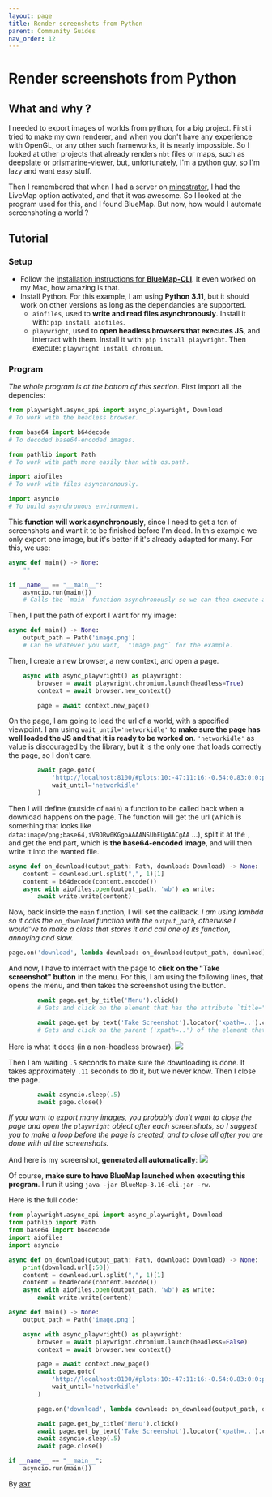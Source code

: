 ```yaml
---
layout: page
title: Render screenshots from Python
parent: Community Guides
nav_order: 12
---
```


# Render screenshots from Python
## What and why ?
I needed to export images of worlds from python, for a big project. First i tried to make my own renderer, and when you don't have any experience with OpenGL, or any other such frameworks, it is nearly impossible. So I looked at other projects that already renders `nbt` files or maps, such as [deepslate](https://github.com/misode/deepslate) or [prismarine-viewer](https://github.com/PrismarineJS/prismarine-viewer), but, unfortunately, I'm a python guy, so I'm lazy and want easy stuff.

Then I remembered that when I had a server on [minestrator](https://minestrator.com), I had the LiveMap option activated, and that it was awesome. So I looked at the program used for this, and I found BlueMap. But now, how would I automate screenshoting a world ?
## Tutorial
### Setup
- Follow the [installation instructions for **BlueMap-CLI**](https://bluemap.bluecolored.de/wiki/getting-started/Installation.html#using-bluemap-on-the-cli--standalone). It even worked on my Mac, how amazing is that.
- Install Python. For this example, I am using **Python 3.11**, but it should work on other versions as long as the dependancies are supported.
  - `aiofiles`, used to **write and read files asynchronously**.
    Install it with: `pip install aiofiles`.
  - `playwright`, used to **open headless browsers that executes JS**, and interract with them.
    Install it with: `pip install playwright`.
    Then execute: `playwright install chromium`.
    
### Program
*The whole program is at the bottom of this section.*
First import all the depencies:
```py
from playwright.async_api import async_playwright, Download
# To work with the headless browser.

from base64 import b64decode
# To decoded base64-encoded images.

from pathlib import Path
# To work with path more easily than with os.path.

import aiofiles
# To work with files asynchronously.

import asyncio
# To build asynchronous environment.
```
This **function will work asynchronously**, since I need to get a ton of screenshots and want it to be finished before I'm dead. In this example we only export one image, but it's better if it's already adapted for many. For this, we use:
```py
async def main() -> None:
    ""

if __name__ == "__main__":
    asyncio.run(main())
    # Calls the `main` function asynchronously so we can then execute async operations in `main`.
```
Then, I put the path of export I want for my image:
```py
async def main() -> None:
    output_path = Path('image.png')
    # Can be whatever you want, `"image.png"` for the example.
```
Then, I create a new browser, a new context, and open a page.
```py
    async with async_playwright() as playwright:
        browser = await playwright.chromium.launch(headless=True)
        context = await browser.new_context()

        page = await context.new_page()
```
On the page, I am going to load the url of a world, with a specified viewpoint. I am using `wait_until='networkidle'` to **make sure the page has well loaded the JS and that it is ready to be worked on**. `'networkidle'` as value is discouraged by the library, but it is the only one that loads correctly the page, so I don't care.
```py
        await page.goto(
            'http://localhost:8100/#plots:10:-47:11:16:-0.54:0.83:0:0:perspective',
            wait_until='networkidle'
        )
```
Then I will define (outside of `main`) a function to be called back when a download happens on the page. The function will get the url (which is something that looks like `data:image/png;base64,iVBORw0KGgoAAAANSUhEUgAACgAA` ...), split it at the `,` and get the end part, which is **the base64-encoded image**, and will then write it into the wanted file.
```py
async def on_download(output_path: Path, download: Download) -> None:
    content = download.url.split(",", 1)[1]
    content = b64decode(content.encode())
    async with aiofiles.open(output_path, 'wb') as write:
        await write.write(content)
```
Now, back inside the `main` function, I will set the callback. *I am using lambda so it calls the `on_download` function with the `output_path`, otherwise I would've to make a class that stores it and call one of its function, annoying and slow.*
```py
page.on('download', lambda download: on_download(output_path, download))
```
And now, I have to interract with the page to **click on the "Take screenshot" button** in the menu. For this, I am using the following lines, that opens the menu, and then takes the screenshot using the button.
```py
        await page.get_by_title('Menu').click()
        # Gets and click on the element that has the attribute `title="Menu"`.

        await page.get_by_text('Take Screenshot').locator('xpath=..').click()
        # Gets and click on the parent ('xpath=..') of the element that has text 'Take Screenshot'.
```
Here is what it does (in a non-headless browser).
![](https://github.com/BlueMap-Minecraft/BlueMapWiki/assets/85891169/c1063109-1eda-421c-9c73-6a1ccaa8822b)

Then I am waiting `.5` seconds to make sure the downloading is done. It takes approximately `.11` seconds to do it, but we never know. Then I close the page.
```py
        await asyncio.sleep(.5)
        await page.close()
```
*If you want to export many images, you probably don't want to close the page and open the `playwright` object after each screenshots, so I suggest you to make a loop before the page is created, and to close all after you are done with all the screenshots.*

And here is my screenshot, **generated all automatically**:
![](https://github.com/BlueMap-Minecraft/BlueMapWiki/assets/85891169/c62739a7-1b19-494b-a457-491a199208af)

Of course, **make sure to have BlueMap launched when executing this program**. I run it using `java -jar BlueMap-3.16-cli.jar -rw`.

Here is the full code:
```py
from playwright.async_api import async_playwright, Download
from pathlib import Path
from base64 import b64decode
import aiofiles
import asyncio

async def on_download(output_path: Path, download: Download) -> None:
    print(download.url[:50])
    content = download.url.split(",", 1)[1]
    content = b64decode(content.encode())
    async with aiofiles.open(output_path, 'wb') as write:
        await write.write(content)

async def main() -> None:
    output_path = Path('image.png')

    async with async_playwright() as playwright:
        browser = await playwright.chromium.launch(headless=False)
        context = await browser.new_context()

        page = await context.new_page()
        await page.goto(
            'http://localhost:8100/#plots:10:-47:11:16:-0.54:0.83:0:0:perspective',
            wait_until='networkidle'
        )

        page.on('download', lambda download: on_download(output_path, download))

        await page.get_by_title('Menu').click()
        await page.get_by_text('Take Screenshot').locator('xpath=..').click()
        await asyncio.sleep(.5)
        await page.close()

if __name__ == "__main__":
    asyncio.run(main())
```
By [аэт](https://github.com/novitae)
